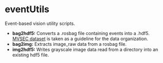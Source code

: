 # eventUtils
Event-based vision utility scripts.
* **bag2hdf5:** Converts a .rosbag file containing events into a .hdf5. [MVSEC dataset](https://daniilidis-group.github.io/mvsec/) is taken as a guideline for the data organization.
* **bag2img:** Extracts image_raw data from a rosbag file.
* **img2hdf5:** Writes grayscale image data read from a directory into an existing hdf5 file.
